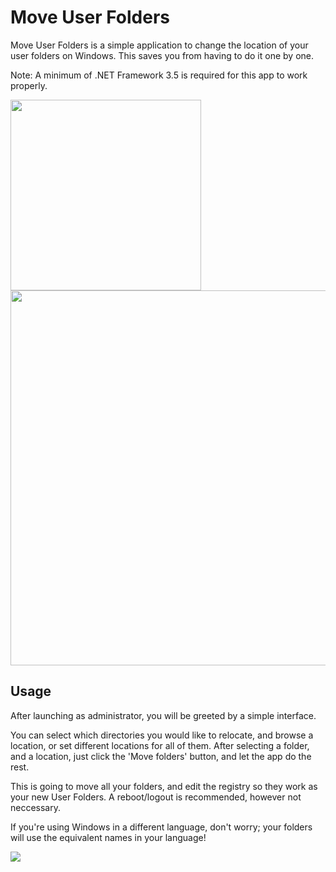 # Move User Folders
Move User Folders is a simple application to change the location of your user folders on Windows. This saves you from having to do it one by one.

Note: A minimum of .NET Framework 3.5 is required for this app to work properly.

<img src = https://i.imgur.com/5T6MOHf.gif width=305><img src = https://i.imgur.com/wfUKvUp.jpg width = 600>

## Usage
After launching as administrator, you will be greeted by a simple interface.

You can select which directories you would like to relocate, and browse a location, or set different locations for all of them.
After selecting a folder, and a location, just click the 'Move folders' button, and let the app do the rest.

This is going to move all your folders, and edit the registry so they work as your new User Folders. A reboot/logout is recommended, however not neccessary.

If you're using Windows in a different language, don't worry; your folders will use the equivalent names in your language!

<img src = https://i.imgur.com/1gau3qM.gif> 


